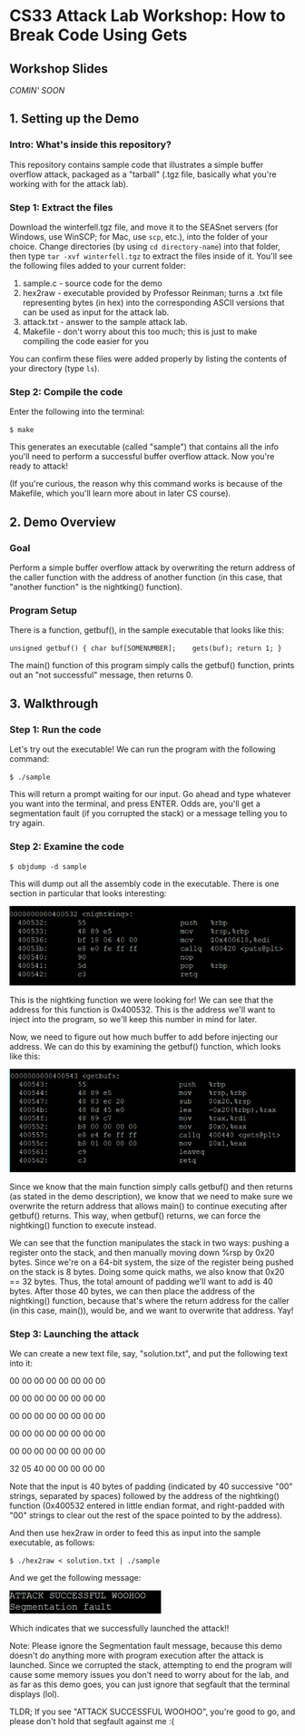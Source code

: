 # CS33 Attack Lab Workshop: How to Break Code Using Gets

## Workshop Slides
*COMIN' SOON*

## 1. Setting up the Demo

### Intro: What's inside this repository?
This repository contains sample code that illustrates a simple buffer overflow attack, packaged as a "tarball" (.tgz file, basically what you're working with for the attack lab).

### Step 1: Extract the files
Download the winterfell.tgz file, and move it to the SEASnet servers (for Windows, use WinSCP; for Mac, use `scp`, etc.), into the folder of your choice. Change directories (by using `cd directory-name`) into that folder, then type `tar -xvf winterfell.tgz` to extract the files inside of it. You'll see the following files added to your current folder:

1. sample.c - source code for the demo
2. hex2raw - executable provided by Professor Reinman; turns a .txt file representing bytes (in hex) into the corresponding ASCII versions that can be used as input for the attack lab.
3. attack.txt - answer to the sample attack lab.
4. Makefile - don't worry about this too much; this is just to make compiling the code easier for you

You can confirm these files were added properly by listing the contents of your directory (type `ls`).

### Step 2: Compile the code

Enter the following into the terminal:

`$ make`

This generates an executable (called "sample") that contains all the info you'll need to perform a successful buffer overflow attack. Now you're ready to attack!

(If you're curious, the reason why this command works is because of the Makefile, which you'll learn more about in later CS course).

## 2. Demo Overview

### Goal

Perform a simple buffer overflow attack by overwriting the return address of the caller function with the address of another function (in this case, that "another function" is the nightking() function).

### Program Setup

There is a function, getbuf(), in the sample executable that looks like this:

`
unsigned getbuf()
{
    char buf[SOMENUMBER];   
    gets(buf);
    return 1;
}
`

The main() function of this program simply calls the getbuf() function, prints out an "not successful" message, then returns 0.

## 3. Walkthrough

### Step 1: Run the code

Let's try out the executable! We can run the program with the following command:

`$ ./sample`

This will return a prompt waiting for our input. Go ahead and type whatever you want into the terminal, and press ENTER. Odds are, you'll get a segmentation fault (if you corrupted the stack) or a message telling you to try again.


### Step 2: Examine the code

`$ objdump -d sample`

This will dump out all the assembly code in the executable. There is one section in particular that looks interesting:

![alt text](https://github.com/JuliaB1/CS33-Attack-Lab-Workshop-S19/blob/master/img/nightking.PNG "omg it's the night king")

This is the nightking function we were looking for! We can see that the address for this function is 0x400532. This is the address we'll want to inject into the program, so we'll keep this number in mind for later.

Now, we need to figure out how much buffer to add before injecting our address. We can do this by examining the getbuf() function, which looks like this:

![alt text](https://github.com/JuliaB1/CS33-Attack-Lab-Workshop-S19/blob/master/img/getbuf.PNG "gets is weak lol")

Since we know that the main function simply calls getbuf() and then returns (as stated in the demo description), we know that we need to make sure we overwrite the return address that allows main() to continue executing after getbuf() returns. This way, when getbuf() returns, we can force the nightking() function to execute instead.

We can see that the function manipulates the stack in two ways: pushing a register onto the stack, and then manually moving down %rsp by 0x20 bytes. Since we're on a 64-bit system, the size of the register being pushed on the stack is 8 bytes. Doing some quick maths, we also know that 0x20 == 32 bytes. Thus, the total amount of padding we'll want to add is 40 bytes. After those 40 bytes, we can then place the address of the nightking() function, because that's where the return address for the caller (in this case, main()), would be, and we want to overwrite that address. Yay!


### Step 3: Launching the attack

We can create a new text file, say, "solution.txt", and put the following text into it:


00 00 00 00 00 00 00 00

00 00 00 00 00 00 00 00

00 00 00 00 00 00 00 00

00 00 00 00 00 00 00 00

00 00 00 00 00 00 00 00

32 05 40 00 00 00 00 00


Note that the input is 40 bytes of padding (indicated by 40 successive "00" strings, separated by spaces) followed by the address of the nightking() function (0x400532 entered in little endian format, and right-padded with "00" strings to clear out the rest of the space pointed to by the address).

And then use hex2raw in order to feed this as input into the sample executable, as follows:

`$ ./hex2raw < solution.txt | ./sample`

And we get the following message:

![alt text](https://github.com/JuliaB1/CS33-Attack-Lab-Workshop-S19/blob/master/img/oops.PNG "sorry you had to see the segfault")

Which indicates that we successfully launched the attack!!

Note: Please ignore the Segmentation fault message, because this demo doesn't do anything more with program execution after the attack is launched. Since we corrupted the stack, attempting to end the program will cause some memory issues you don't need to worry about for the lab, and as far as this demo goes, you can just ignore that segfault that the terminal displays (lol).

TLDR; If you see "ATTACK SUCCESSFUL WOOHOO", you're good to go, and please don't hold that segfault against me :(
